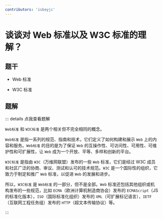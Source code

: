 ```yaml
---
contributors: 'isboyjc'
---
```


# 谈谈对 Web 标准以及 W3C 标准的理解？


## 题干

- Web 标准

- W3C 标准



## 题解

::: details 点我查看题解

`Web标准` 和 `W3C标准` 是两个相关但不完全相同的概念。

`Web标准` 是指一系列的规范、指南和技术，它们定义了如何构建和展示 `Web` 上的内容和服务。`Web标准` 的目的是为了保证 `Web` 的互操作性、可访问性、可用性、可维护性和可扩展性，让 `Web` 成为一个开放、平等、多样和创新的平台。

`W3C标准` 是指由 `W3C`（万维网联盟）发布的一些 `Web` 标准，它们是经过 W3C 成员和社区广泛的协商、审议、测试和认可的技术规范。`W3C` 是一个国际性的组织，它致力于制定和推广 `Web` 标准，以促进 `Web` 的发展和进步。

所以，`W3C标准` 是 `Web标准` 的一部分，但不是全部。`Web` 标准还包括其他组织或机构发布的一些规范，比如 `ECMA`（欧洲计算机制造商协会）发布的 `ECMAScript`（JS 的标准化版本），`ISO`（国际标准化组织）发布的 `XML`（可扩展标记语言），`IETF`（互联网工程任务组）发布的 `HTTP`（超文本传输协议）等。


:::





